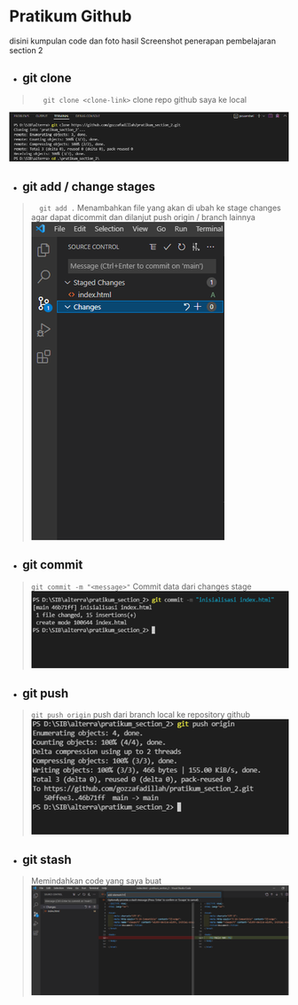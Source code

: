 # Pratikum Github

disini kumpulan code dan foto hasil Screenshot penerapan pembelajaran section 2

* ## git clone
> ```    git clone <clone-link> ```  clone repo github saya ke local

![Screen shoot git clone](../screenshot/1_git_clone.png)

* ## git add / change stages 
> ```   git add . ``` Menambahkan file yang akan di ubah ke stage changes agar dapat dicommit dan dilanjut push origin / branch lainnya
![Screen shot git](../screenshot/2_stage_changes_or_git_add.png)

* ## git commit
> ``` git commit -m "<message>" ``` Commit data dari changes stage
![Screen shot git](../screenshot/3_git_commit_with_massege.png)

* ## git push
> ``` git push origin ``` push dari branch local ke repository github
![Screen shot git](../screenshot/4_git_push.png)

* ## git stash
> Memindahkan code yang saya buat
![Screen shot git](../screenshot/5_add_git_stash.png)

